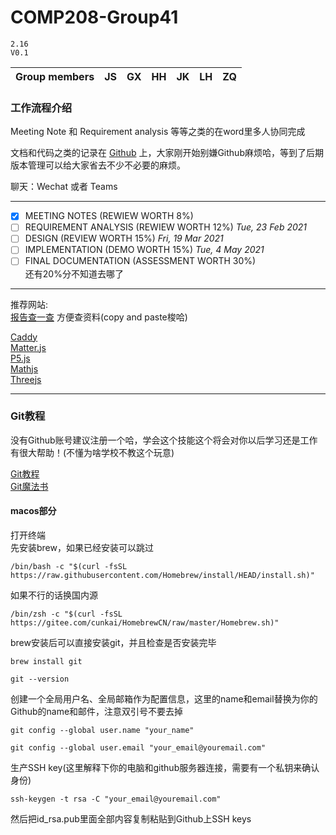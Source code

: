 # COMP208-Group41
 
`2.16`  
`V0.1`   

|Group members|JS|GX|HH|JK|LH|ZQ|
|---|---|---|---|---|---|---


### 工作流程介绍

Meeting Note 和 Requirement analysis 等等之类的在word里多人协同完成          

文档和代码之类的记录在 [Github](https://github.com/MistyMoonR/COMP208-Group41) 上，大家刚开始别嫌Github麻烦哈，等到了后期版本管理可以给大家省去不少不必要的麻烦。

聊天：Wechat 或者 Teams

-----------

- [x] MEETING NOTES (REWIEW WORTH 8%)  
- [ ] REQUIREMENT ANALYSIS (REWIEW WORTH 12%) *Tue, 23 Feb 2021*
- [ ] DESIGN (REVIEW WORTH 15%) *Fri, 19 Mar 2021*
- [ ] IMPLEMENTATION (DEMO WORTH 15%) *Tue, 4 May 2021*
- [ ] FINAL DOCUMENTATION (ASSESSMENT WORTH 30%)    
还有20%分不知道去哪了

-----------



推荐网站:     
[报告查一查](http://report.seedsufe.com/#/report) 方便查资料(copy and paste梭哈)

[Caddy](https://caddyserver.com/)       
[Matter.js](https://brm.io/matter-js/)      
[P5.js](https://p5js.org/)       
[Mathjs](https://mathjs.org/)  
[Threejs](https://threejs.org/)     

-----------

### Git教程 
没有Github账号建议注册一个哈，学会这个技能这个将会对你以后学习还是工作有很大帮助！(不懂为啥学校不教这个玩意)        

[Git教程](https://www.liaoxuefeng.com/wiki/896043488029600)     
[Git魔法书](http://www-cs-students.stanford.edu/~blynn/gitmagic/intl/zh_cn/ch01.html)

#### macos部分       
打开终端        
先安装brew，如果已经安装可以跳过        
```
/bin/bash -c "$(curl -fsSL https://raw.githubusercontent.com/Homebrew/install/HEAD/install.sh)"
```
如果不行的话换国内源
```
/bin/zsh -c "$(curl -fsSL https://gitee.com/cunkai/HomebrewCN/raw/master/Homebrew.sh)"
```

brew安装后可以直接安装git，并且检查是否安装完毕
```
brew install git

git --version 
```

创建一个全局用户名、全局邮箱作为配置信息，这里的name和email替换为你的Github的name和邮件，注意双引号不要去掉
```
git config --global user.name "your_name"  

git config --global user.email "your_email@youremail.com"
```
生产SSH key(这里解释下你的电脑和github服务器连接，需要有一个私钥来确认身份)
```
ssh-keygen -t rsa -C "your_email@youremail.com"
```
然后把id_rsa.pub里面全部内容复制粘贴到Github上SSH keys